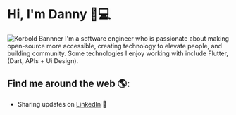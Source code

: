 # Hi, I'm Danny 👋💻

<img src="https://github.com/korbold/korbold/blob/master/img/img.jpg" alt="Korbold Bannner">
I'm a software engineer who is passionate about making open-source more accessible, creating technology to elevate people, and building community. Some technologies I enjoy working with include Flutter, (Dart, APIs + Ui Design). 

## Find me around the web 🌎:
- Sharing updates on <a href="https://www.linkedin.com/in/korbold/">LinkedIn</a> 💼
